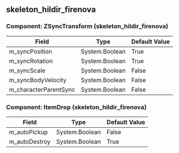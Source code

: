 ## skeleton_hildir_firenova

### Component: ZSyncTransform (skeleton_hildir_firenova)

|Field|Type|Default Value|
|---|---|---|
|m_syncPosition|System.Boolean|True|
|m_syncRotation|System.Boolean|True|
|m_syncScale|System.Boolean|False|
|m_syncBodyVelocity|System.Boolean|False|
|m_characterParentSync|System.Boolean|False|

### Component: ItemDrop (skeleton_hildir_firenova)

|Field|Type|Default Value|
|---|---|---|
|m_autoPickup|System.Boolean|False|
|m_autoDestroy|System.Boolean|True|

